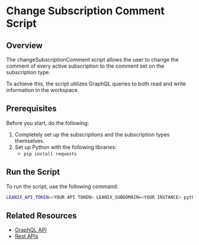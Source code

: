# Change Subscription Comment Script

## Overview

The changeSubscriptionComment script allows the user to change the comment of every active subscription to the comment set on the subscription type.

To achieve this, the script utilizes GraphQL queries to both read and write information in the workspace.

## Prerequisites

Before you start, do the following:

1. Completely set up the subscriptions and the subscription types themselves.
2. Set up Python with the following libraries: 
    - `pip install requests`

## Run the Script

To run the script, use the following command:

```bash
LEANIX_API_TOKEN=<YOUR API TOKEN> LEANIX_SUBDOMAIN=<YOUR INSTANCE> python changeSubscriptionComment.py
```

## Related Resources

- [GraphQL API](https://docs-eam.leanix.net/reference/graphql-tutorials)
- [Rest APIs](https://docs-eam.leanix.net/reference/rest-apis)
